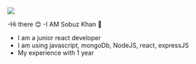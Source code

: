 <img src='[https://i.ibb.co.com/Tkjz4jd/night-in-woods-404-error-animation-cloudy-sky-above-forest-skyline-empty-state-4k-concept-alpha-chan.jpg](https://img.freepik.com/free-vector/flat-design-technology-facebook-cover-template_23-2149194942.jpg?t=st=1732555525~exp=1732559125~hmac=d2f3052ea428c496f09cbc7de54ed90551957d137219ffea7a80e543967440da&w=1380)'>

-Hi there 😊
-I AM Sobuz Khan 🌷
- I am a junior react developer
- I am using javascript, mongoDb, NodeJS, react, expressJS
- My experience with 1 year
  
